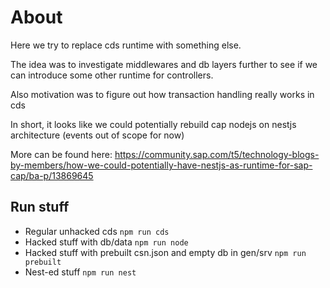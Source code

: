 # About

Here we try to replace cds runtime with something else.

The idea was to investigate middlewares and db layers further to see if we can introduce some other runtime for controllers.

Also motivation was to figure out how transaction handling really works in cds

In short, it looks like we could potentially rebuild cap nodejs on nestjs architecture (events out of scope for now)

More can be found here: https://community.sap.com/t5/technology-blogs-by-members/how-we-could-potentially-have-nestjs-as-runtime-for-sap-cap/ba-p/13869645

## Run stuff

- Regular unhacked cds `npm run cds`
- Hacked stuff with db/data `npm run node`
- Hacked stuff with prebuilt csn.json and empty db in gen/srv `npm run prebuilt`
- Nest-ed stuff `npm run nest`
